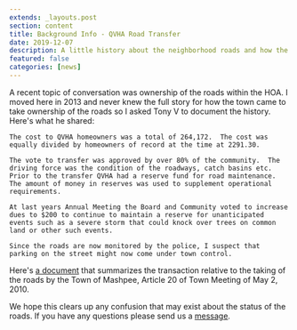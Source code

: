 ```yaml
---
extends: _layouts.post
section: content
title: Background Info - QVHA Road Transfer
date: 2019-12-07
description: A little history about the neighborhood roads and how the town came to take them over.
featured: false
categories: [news]
---
```


A recent topic of conversation was ownership of the roads within the HOA. I moved here in 2013 and never knew the full story for how the town came to take ownership of the roads so I asked Tony V to document the history. Here's what he shared:

```
The cost to QVHA homeowners was a total of 264,172.  The cost was equally divided by homeowners of record at the time at 2291.30.

The vote to transfer was approved by over 80% of the community.  The driving force was the condition of the roadways, catch basins etc.  Prior to the transfer QVHA had a reserve fund for road maintenance.  The amount of money in reserves was used to supplement operational requirements.

At last years Annual Meeting the Board and Community voted to increase dues to $200 to continue to maintain a reserve for unanticipated events such as a severe storm that could knock over trees on common land or other such events.

Since the roads are now monitored by the police, I suspect that parking on the street might now come under town control.
```

Here's [a document](/assets/files/qvha-road-transfer.pdf) that summarizes the transaction relative to the taking of the roads by the Town of Mashpee, Article 20 of Town Meeting of May 2, 2010.

We hope this clears up any confusion that may exist about the status of the roads. If you have any questions please send us a [message](/contact).
